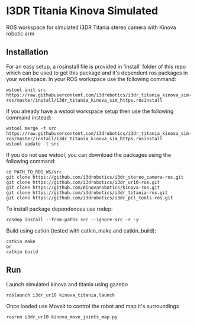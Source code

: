 # I3DR Titania Kinova Simulated
ROS workspace for simulated I3DR Titania stereo camera with Kinova robotic arm

## Installation

For an easy setup, a rosinstall file is provided in 'install' folder of this repo which can be used to get this package and it's dependent ros packages in your workspace. 
In your ROS workspace use the following command:
```
wstool init src https://raw.githubusercontent.com/i3drobotics/i3dr_titania_kinova_sim-ros/master/install/i3dr_titania_kinova_sim_https.rosinstall
```
If you already have a wstool workspace setup then use the following command instead:
```
wstool merge -t src https://raw.githubusercontent.com/i3drobotics/i3dr_titania_kinova_sim-ros/master/install/i3dr_titania_kinova_sim_https.rosinstall
wstool update -t src
```

If you do not use wstool, you can download the packages using the following command:
```
cd PATH_TO_ROS_WS/src
git clone https://github.com/i3drobotics/i3dr_stereo_camera-ros.git
git clone https://github.com/i3drobotics/i3dr_ur10-ros.git
git clone https://github.com/Kinovarobotics/kinova-ros.git
git clone https://github.com/i3drobotics/i3dr_titania-ros.git
git clone https://github.com/i3drobotics/i3dr_pcl_tools-ros.git
```

To install package dependences use rodep:
```
rosdep install --from-paths src --ignore-src -r -y
```

Build using catkin (tested with catkin_make and catkin_build):
```
catkin_make
or
catkin build
```

## Run
Launch simulated kinova and titania using gazebo
```
roslaunch i3dr_ur10 kinova_titania.launch
```
Once loaded use Moveit to control the robot and map it's surroundings
```
rosrun i3dr_ur10 kinova_move_joints_map.py
```
